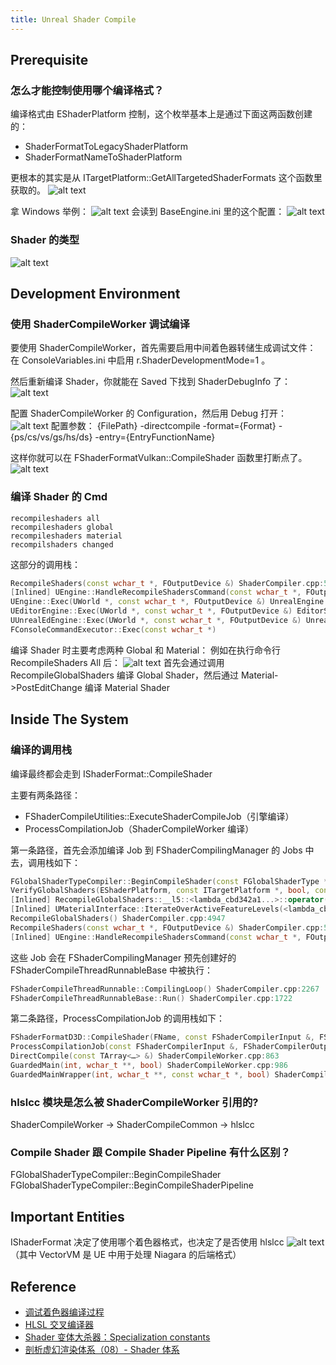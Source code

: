 ```yaml
---
title: Unreal Shader Compile
---
```


## Prerequisite

### 怎么才能控制使用哪个编译格式？

编译格式由 EShaderPlatform 控制，这个枚举基本上是通过下面这两函数创建的：

- ShaderFormatToLegacyShaderPlatform
- ShaderFormatNameToShaderPlatform

更根本的其实是从 ITargetPlatform::GetAllTargetedShaderFormats 这个函数里获取的。
![alt text](image-6.png)

拿 Windows 举例：
![alt text](image-7.png)
会读到 BaseEngine.ini 里的这个配置：
![alt text](image-8.png)

### Shader 的类型

![alt text](image-2.png)

## Development Environment

### 使用 ShaderCompileWorker 调试编译

要使用 ShaderCompileWorker，首先需要启用中间着色器转储生成调试文件：
在 ConsoleVariables.ini 中启用 r.ShaderDevelopmentMode=1 。

然后重新编译 Shader，你就能在 Saved 下找到 ShaderDebugInfo 了：
![alt text](image-3.png)

配置 ShaderCompileWorker 的 Configuration，然后用 Debug 打开：
![alt text](image-4.png)
配置参数： {FilePath} -directcompile -format={Format} -{ps/cs/vs/gs/hs/ds} -entry={EntryFunctionName}

这样你就可以在 FShaderFormatVulkan::CompileShader 函数里打断点了。
![alt text](image-5.png)

### 编译 Shader 的 Cmd

```
recompileshaders all
recompileshaders global
recompileshaders material
recompilshaders changed
```

这部分的调用栈：

```cpp
RecompileShaders(const wchar_t *, FOutputDevice &) ShaderCompiler.cpp:5049
[Inlined] UEngine::HandleRecompileShadersCommand(const wchar_t *, FOutputDevice &) UnrealEngine.cpp:4966
UEngine::Exec(UWorld *, const wchar_t *, FOutputDevice &) UnrealEngine.cpp:4210
UEditorEngine::Exec(UWorld *, const wchar_t *, FOutputDevice &) EditorServer.cpp:5919
UUnrealEdEngine::Exec(UWorld *, const wchar_t *, FOutputDevice &) UnrealEdSrv.cpp:697
FConsoleCommandExecutor::Exec(const wchar_t *)
```

编译 Shader 时主要考虑两种 Global 和 Material：
例如在执行命令行 RecompileShaders All 后：
![alt text](image-1.png)
首先会通过调用 RecompileGlobalShaders 编译 Global Shader，然后通过 Material->PostEditChange 编译 Material Shader

## Inside The System

### 编译的调用栈

编译最终都会走到 IShaderFormat::CompileShader

主要有两条路径：

- FShaderCompileUtilities::ExecuteShaderCompileJob（引擎编译）
- ProcessCompilationJob（ShaderCompileWorker 编译）

第一条路径，首先会添加编译 Job 到 FShaderCompilingManager 的 Jobs 中去，调用栈如下：

```cpp
FGlobalShaderTypeCompiler::BeginCompileShader(const FGlobalShaderType *, int, EShaderPlatform, EShaderPermutationFlags, TArray<…> &) ShaderCompiler.cpp:5163
VerifyGlobalShaders(EShaderPlatform, const ITargetPlatform *, bool, const TArray<…> *, const TArray<…> *) ShaderCompiler.cpp:5318
[Inlined] RecompileGlobalShaders::__l5::<lambda_cbd342a1...>::operator()(Type) ShaderCompiler.cpp:4951
[Inlined] UMaterialInterface::IterateOverActiveFeatureLevels(<lambda_cbd342a1...>) MaterialInterface.h:873
RecompileGlobalShaders() ShaderCompiler.cpp:4947
RecompileShaders(const wchar_t *, FOutputDevice &) ShaderCompiler.cpp:5081
[Inlined] UEngine::HandleRecompileShadersCommand(const wchar_t *, FOutputDevice &) UnrealEngine.cpp:4966
```

这些 Job 会在 FShaderCompilingManager 预先创建好的 FShaderCompileThreadRunnableBase 中被执行：

```cpp
FShaderCompileThreadRunnable::CompilingLoop() ShaderCompiler.cpp:2267
FShaderCompileThreadRunnableBase::Run() ShaderCompiler.cpp:1722
```

第二条路径，ProcessCompilationJob 的调用栈如下：

```cpp
FShaderFormatD3D::CompileShader(FName, const FShaderCompilerInput &, FShaderCompilerOutput &, const FString &) ShaderFormatD3D.cpp:50
ProcessCompilationJob(const FShaderCompilerInput &, FShaderCompilerOutput &, const FString &) ShaderCompileWorker.cpp:130
DirectCompile(const TArray<…> &) ShaderCompileWorker.cpp:863
GuardedMain(int, wchar_t **, bool) ShaderCompileWorker.cpp:986
GuardedMainWrapper(int, wchar_t **, const wchar_t *, bool) ShaderCompileWorker.cpp:1024
```

### hlslcc 模块是怎么被 ShaderCompileWorker 引用的?

ShaderCompileWorker -> ShaderCompileCommon -> hlslcc

### Compile Shader 跟 Compile Shader Pipeline 有什么区别？

FGlobalShaderTypeCompiler::BeginCompileShader
FGlobalShaderTypeCompiler::BeginCompileShaderPipeline

## Important Entities

IShaderFormat 决定了使用哪个着色器格式，也决定了是否使用 hlslcc
![alt text](image.png)
（其中 VectorVM 是 UE 中用于处理 Niagara 的后端格式）

## Reference

- [调试着色器编译过程](https://docs.unrealengine.com/4.27/zh-CN/ProgrammingAndScripting/Rendering/ShaderDevelopment/ShaderCompileProcess/)
- [HLSL 交叉编译器](https://docs.unrealengine.com/4.27/zh-CN/ProgrammingAndScripting/Rendering/ShaderDevelopment/HLSLCrossCompiler/)
- [Shader 变体大杀器：Specialization constants](https://blog.uwa4d.com/archives/USparkle_SpecializationConstants.html)
- [剖析虚幻渲染体系（08）- Shader 体系](https://www.cnblogs.com/timlly/p/15092257.html)
